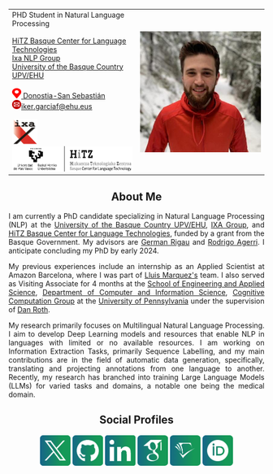 
<table>
  <tr>
    <td style="width:50%"> PHD Student in Natural Language Processing<br> <br> <a href="http://www.hitz.eus/">HiTZ Basque Center for Language Technologies</a><br> <a href="http://ixa.si.ehu.es/">Ixa NLP Group</a>  <br> <a href="https://www.ehu.eus/en/en-home">University of the Basque Country UPV/EHU</a> <br> <br> <a href="https://goo.gl/maps/xFPuPztQoACVJwaJ9"> <img src="https://raw.githubusercontent.com/ikergarcia1996/Iker-Garcia-Ferrero/master/icons/location.png" width="18" height="20" alt="Location"> Donostia-San Sebastián</a>  <br> <a href="mailto:iker.garciaf@ehu.eus"> <img src="https://raw.githubusercontent.com/ikergarcia1996/Iker-Garcia-Ferrero/master/icons/mail.png" width="18" height="18" alt="Location">iker.garciaf@ehu.eus</a>  <br>  <br> <a href="http://ixa.si.ehu.es/"> <img src="https://raw.githubusercontent.com/ikergarcia1996/Iker-Garcia-Ferrero/master/icons/ixa.png" width="50" height="50" alt="Ixa NLP Group"> </a>  <a href="http://www.hitz.eus/"> <img src="https://raw.githubusercontent.com/ikergarcia1996/Iker-Garcia-Ferrero/master/icons/Hitz.png" width="300" height="50" alt="HiTZ Basque Center for Language Technologies">  </a> </td>
    <td style="width:50%"><img src="images/Iker.jpeg" align="center" width="100%"> </td>
  </tr>
 </table>

<h2 style="text-align: center;">About Me</h2>

<p align="justify">I am currently a PhD candidate specializing in Natural Language Processing (NLP) at the <a href="https://www.ehu.eus/en/en-home">University of the Basque Country UPV/EHU</a>, <a href="http://www.ixa.eus/?language=en">IXA Group</a>, and <a href="http://www.hitz.eus/">HiTZ Basque Center for Language Technologies</a>, funded by a grant from the Basque Government. My advisors are <a href="https://adimen.si.ehu.es/~rigau/">German Rigau</a> and <a href="https://ragerri.github.io/">Rodrigo Agerri</a>. I anticipate concluding my PhD by early 2024.</p>

<p align="justify">My previous experiences include an internship as an Applied Scientist at Amazon Barcelona, where I was part of <a href="https://www.amazon.science/author/lluis-marquez">Lluis Marquez's</a> team. I also served as Visiting Associate for 4 months at the <a href="https://www.seas.upenn.edu/">School of Engineering and Applied Science</a>, <a href="https://www.cis.upenn.edu/">Department of Computer and Information Science</a>, <a href="https://cogcomp.seas.upenn.edu/">Cognitive Computation Group</a> at the <a href="https://www.upenn.edu/">University of Pennsylvania</a> under the supervision of <a href="https://www.cis.upenn.edu/~danroth/">Dan Roth</a>.</p>

<p align="justify">My research primarily focuses on Multilingual Natural Language Processing. I aim to develop Deep Learning models and resources that enable NLP in languages with limited or no available resources. I am working on Information Extraction Tasks, primarily Sequence Labelling, and my main contributions are in the field of automatic data generation, specifically, translating and projecting annotations from one language to another. Recently, my research has branched into training Large Language Models (LLMs) for varied tasks and domains, a notable one being the medical domain.</p>



<h2 style="text-align: center;">Social Profiles</h2>

<p align="center">
<a href="https://twitter.com/iker_garciaf"><img src="icons/X.png" width="60" alt="X"></a>
<a href="https://github.com/ikergarcia1996"><img src="icons/github.png" width="60" alt="Github"></a>
<a href="https://www.linkedin.com/in/iker-garc%C3%ADa-ferrero-75343b172/?locale=en_US"><img src="icons/linkedin.png" width="60" alt="Linkedin"></a>
<a href="https://scholar.google.es/citations?user=yoOzj1MAAAAJ&hl"><img src="icons/google-scholar.png" width="60" alt="Google-Scholar"></a>
<a href="https://www.semanticscholar.org/author/Iker-Garc%C3%ADa-Ferrero/1453724884"><img src="icons/semantic-scholar.png" width="60" alt="Semantic-Scholar"></a>
<a href="https://orcid.org/0000-0001-9612-7134"><img src="icons/orcid.png" width="60" alt="ORCID"></a>
</p>






